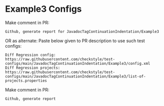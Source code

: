 # Example3 Configs
Make comment in PR:
```
Github, generate report for JavadocTagContinuationIndentation/Example3
```
OR as alternate:
Paste below given to PR description to use such test configs:
```
Diff Regression config: https://raw.githubusercontent.com/checkstyle/test-configs/main/JavadocTagContinuationIndentation/Example3/config.xml
Diff Regression projects: https://raw.githubusercontent.com/checkstyle/test-configs/main/JavadocTagContinuationIndentation/Example3/list-of-projects.properties
```
Make comment in PR:
```
Github, generate report
```

